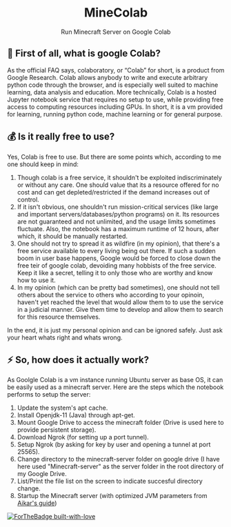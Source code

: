 <h1 align="center">MineColab</h1>
<p align="center">Run Minecraft Server on Google Colab</p>

## :hear_no_evil:  First of all, what is google Colab?
As the official FAQ says, colaboratory, or “Colab” for short, is a product from Google Research. Colab allows anybody to write and execute arbitrary python code through the browser, and is especially well suited to machine learning, data analysis and education. More technically, Colab is a hosted Jupyter notebook service that requires no setup to use, while providing free access to computing resources including GPUs.
In short, it is a vm provided for learning, running python code, machine learning or for general purpose.
## :moneybag:  Is it really free to use?
Yes, Colab is free to use. But there are some points which, according to me one should keep in mind:
1. Though colab is a free service, it shouldn't be exploited indiscriminately or without any care. One should value that its a resource offered for no cost and can get depleted/restricted if the demand increases out of control.
2. If it isn't obvious, one shouldn't run mission-critical services (like large and important servers/databases/python programs) on it. Its resources are not guaranteed and not unlimited, and the usage limits sometimes fluctuate. Also, the notebook has a maximum runtime of 12 hours, after which, it should be manually restarted.
3. One should not try to spread it as wildfire (in my opinion), that there's a free service available to every living being out there. If such a sudden boom in user base happens, Google would be forced to close down the free teir of google colab, devoiding many hobbists of the free service. Keep it like a secret, telling it to only those who are worthy and know how to use it.
4. In my opinion (which can be pretty bad sometimes), one should not tell others about the service to others who according to your opinoin, haven't yet reached the level that would allow them to to use the service in a judicial manner. Give them time to develop and allow them to search for this resource themselves.

In the end, it is just my personal opinion and can be ignored safely. Just ask your heart whats right and whats wrong.
## :zap:  So, how does it actually work?
As Goolgle Colab is a vm instance running Ubuntu server as base OS, it can be easily used as a minecraft server. Here are the steps which the notebook performs to setup the server:
1. Update the system's apt cache.
2. Install Openjdk-11 (Java) through apt-get.
3. Mount Google Drive to access the minecraft folder (Drive is used here to provide persistent storage).
4. Download Ngrok (for setting up a port tunnel).
5. Setup Ngrok (by asking for key by user and opening a tunnel at port 25565).
6. Change directory to the minecraft-server folder on google drive (I have here used "Minecraft-server" as the server folder in the root directory of my Google Drive.
7. List/Print the file list on the screen to indicate succesful directory change.
8. Startup the Minecraft server (with optimized JVM parameters from <a href="https://aikar.co/2018/07/02/tuning-the-jvm-g1gc-garbage-collector-flags-for-minecraft/">Aikar's guide</a>)


[![ForTheBadge built-with-love](http://ForTheBadge.com/images/badges/built-with-love.svg)](https://github.com/thecoder-001)
